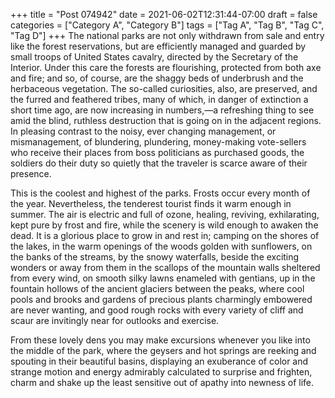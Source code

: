 +++
title = "Post 074942"
date = 2021-06-02T12:31:44-07:00
draft = false
categories = ["Category A", "Category B"]
tags = ["Tag A", "Tag B", "Tag C", "Tag D"]
+++
The national parks are not only withdrawn from sale and entry like the forest reservations, but are efficiently managed and guarded by small troops of United States cavalry, directed by the Secretary of the Interior. Under this care the forests are flourishing, protected from both axe and fire; and so, of course, are the shaggy beds of underbrush and the herbaceous vegetation. The so-called curiosities, also, are preserved, and the furred and feathered tribes, many of which, in danger of extinction a short time ago, are now increasing in numbers,—a refreshing thing to see amid the blind, ruthless destruction that is going on in the adjacent regions. In pleasing contrast to the noisy, ever changing management, or mismanagement, of blundering, plundering, money-making vote-sellers who receive their places from boss politicians as purchased goods, the soldiers do their duty so quietly that the traveler is scarce aware of their presence.

This is the coolest and highest of the parks. Frosts occur every month of the year. Nevertheless, the tenderest tourist finds it warm enough in summer. The air is electric and full of ozone, healing, reviving, exhilarating, kept pure by frost and fire, while the scenery is wild enough to awaken the dead. It is a glorious place to grow in and rest in; camping on the shores of the lakes, in the warm openings of the woods golden with sunflowers, on the banks of the streams, by the snowy waterfalls, beside the exciting wonders or away from them in the scallops of the mountain walls sheltered from every wind, on smooth silky lawns enameled with gentians, up in the fountain hollows of the ancient glaciers between the peaks, where cool pools and brooks and gardens of precious plants charmingly embowered are never wanting, and good rough rocks with every variety of cliff and scaur are invitingly near for outlooks and exercise.

From these lovely dens you may make excursions whenever you like into the middle of the park, where the geysers and hot springs are reeking and spouting in their beautiful basins, displaying an exuberance of color and strange motion and energy admirably calculated to surprise and frighten, charm and shake up the least sensitive out of apathy into newness of life.
